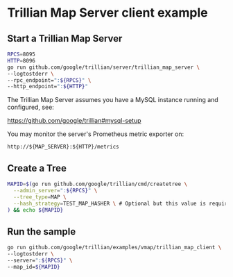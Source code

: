 # Trillian Map Server client example

## Start a Trillian Map Server
```bash
RPCS=8095
HTTP=8096
go run github.com/google/trillian/server/trillian_map_server \
--logtostderr \
--rpc_endpoint=":${RPCS}" \
--http_endpoint=":${HTTP}"
```

The Trillian Map Server assumes you have a MySQL instance running and configured, see:

https://github.com/google/trillian#mysql-setup

You may monitor the server's Prometheus metric exporter on:

`http://${MAP_SERVER}:${HTTP}/metrics`

## Create a Tree
```bash
MAPID=$(go run github.com/google/trillian/cmd/createtree \
  --admin_server=":${RPCS}" \
  --tree_type=MAP \
  --hash_strategy=TEST_MAP_HASHER \ # Optional but this value is required
) && echo ${MAPID}
```

## Run the sample

```bash
go run github.com/google/trillian/examples/vmap/trillian_map_client \
--logtostderr \
--server=":${RPCS}" \
--map_id=${MAPID}
```